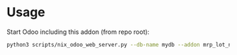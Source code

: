 # Usage

Start Odoo including this addon (from repo root):

```bash
python3 scripts/nix_odoo_web_server.py --db-name mydb --addon mrp_lot_number_propagation
```

